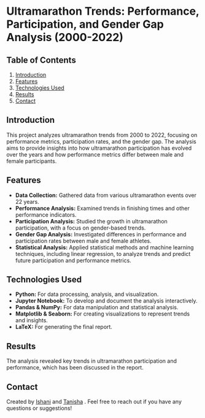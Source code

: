 # Ultramarathon Trends: Performance, Participation, and Gender Gap Analysis (2000-2022)

## Table of Contents

1. [Introduction](#introduction)
2. [Features](#features)
3. [Technologies Used](#technologies-used)
4. [Results](#results)
5. [Contact](#contact)

## Introduction

This project analyzes ultramarathon trends from 2000 to 2022, focusing on performance metrics, participation rates, and the gender gap. The analysis aims to provide insights into how ultramarathon participation has evolved over the years and how performance metrics differ between male and female participants.

## Features

- **Data Collection:** Gathered data from various ultramarathon events over 22 years.
- **Performance Analysis:** Examined trends in finishing times and other performance indicators.
- **Participation Analysis:** Studied the growth in ultramarathon participation, with a focus on gender-based trends.
- **Gender Gap Analysis:** Investigated differences in performance and participation rates between male and female athletes.
- **Statistical Analysis:** Applied statistical methods and machine learning techniques, including linear regression, to analyze trends and predict future participation and performance metrics.

## Technologies Used

- **Python:** For data processing, analysis, and visualization.
- **Jupyter Notebook:** To develop and document the analysis interactively.
- **Pandas & NumPy:** For data manipulation and statistical analysis.
- **Matplotlib & Seaborn:** For creating visualizations to represent trends and insights.
- **LaTeX:** For generating the final report.

## Results

The analysis revealed key trends in ultramarathon participation and performance, which has been discussed in the report.

## Contact

Created by [Ishani](https://github.com/ishaniraj) and [Tanisha](https://github.com/tanishaagarwal03) . Feel free to reach out if you have any questions or suggestions!

